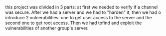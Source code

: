 this project was divided in 3 parts: at first we needed to verify if a channel was secure. After we had a server and we had to "harden" it, then we had o introduce 2 vulnerabilities: one to get user access to the server and the second one to get root access. Then we had tofind and exploit the vulnerabilities of another group's server. 
